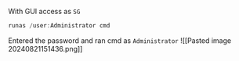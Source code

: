 With GUI access as `SG`
```powershell
runas /user:Administrator cmd
```
Entered the password and ran cmd as `Administrator`
![[Pasted image 20240821151436.png]]

